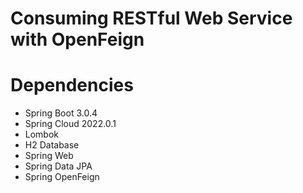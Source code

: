 # Consuming RESTful Web Service with OpenFeign

# Dependencies

- Spring Boot 3.0.4
- Spring Cloud 2022.0.1
- Lombok
- H2 Database
- Spring Web
- Spring Data JPA
- Spring OpenFeign